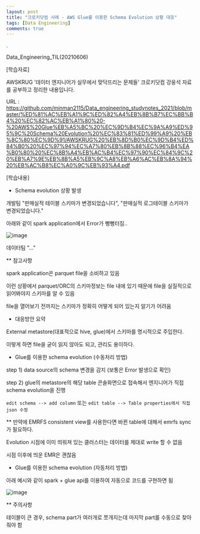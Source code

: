 ```yaml
---
layout: post
title: "크로키닷컴 사례 - AWS Glue를 이용한 Schema Evolution 상황 대응"
tags: [Data Engineering]
comments: true
---
```


.

Data_Engineering_TIL(20210606)

[학습자료]

AWSKRUG '데이터 엔지니어가 실무에서 맞닥뜨리는 문제들' 크로키닷컴 강웅석 자료를 공부하고 정리한 내용입니다.

URL : https://github.com/minman2115/Data_engineering_studynotes_2021/blob/master/%ED%81%AC%EB%A1%9C%ED%82%A4%EB%8B%B7%EC%BB%B4%20%EC%82%AC%EB%A1%80%20-%20AWS%20Glue%EB%A5%BC%20%EC%9D%B4%EC%9A%A9%ED%95%9C%20Schema%20Evolution%20%EC%83%81%ED%99%A9%20%EB%8C%80%EC%9D%91/AWSKRUG%20%EB%8D%B0%EC%9D%B4%ED%84%B0%20%EC%97%94%EC%A7%80%EB%8B%88%EC%96%B4%EA%B0%80%20%EC%8B%A4%EB%AC%B4%EC%97%90%EC%84%9C%20%EB%A7%9E%EB%8B%A5%EB%9C%A8%EB%A6%AC%EB%8A%94%20%EB%AC%B8%EC%A0%9C%EB%93%A4.pdf

[학습내용]

- Schema evolution 상황 발생

개발팀 "판매실적 테이블 스키마가 변경되었습니다", "판매실적 로그테이블 스키마가 변경되었습니다."

아래와 같이 spark application에서 Error가 뻥뻥터짐..

![image](https://user-images.githubusercontent.com/41605276/120914592-199fb800-c6da-11eb-871f-26bee869dd68.PNG)

데이터팀 "..."

** 참고사항

spark application은 parquet file을 소비하고 있음

이런 상황에서 parquet/ORC의 스키마정보는 file 내에 있기 때문에 file을 실질적으로 읽어봐야지 스키마를 알 수 있음

file을 열어보기 전까지는 스키마가 정확히 어떻게 되어 있는지 알기가 어려움

- 대응방안 요약

External metastore(대표적으로 hive, glue)에서 스키마를 명시적으로 주입한다.

이렇게 하면 file을 굳이 읽지 않아도 되고, 관리도 용이하다.

- Glue를 이용한 schema evolution (수동처리 방법)

step 1) data source의 schema 변경을 감지 (보통은 Error 발생으로 확인)

step 2) glue의 metastore의 해당 table 콘솔화면으로 접속해서 엔지니어가 직접 schema evolution을 진행

`edit schema --> add column` 또는 `edit table --> Table properties에서 직접 json 수정`

** 만약에 EMRFS consistent view를 사용한다면 바뀐 table에 대해서 emrfs sync가 필요하다.

Evolution 시점에 이미 띄워져 있는 클러스터는 데이터를 제대로 write 할 수 없음

시점 이후에 띄운 EMR은 괜찮음

- Glue를 이용한 schema evolution (자동처리 방법)

아래 예시와 같이 spark + glue api를 이용하여 자동으로 코드를 구현하면 됨

![image](https://user-images.githubusercontent.com/41605276/120914934-01309d00-c6dc-11eb-8026-8ee21874132d.png)

** 주의사항

테이블이 큰 경우, schema part가 여러개로 쪼개지는데 마지막 part를 수동으로 찾아줘야 함
